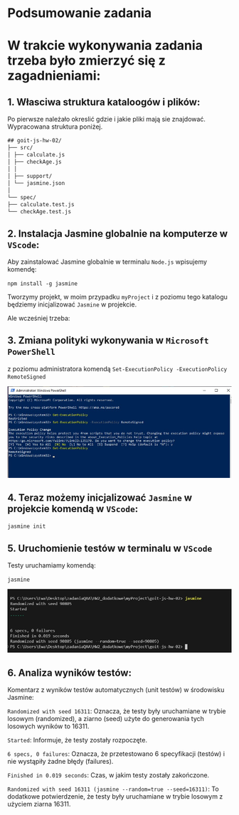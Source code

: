 # Podsumowanie zadania

# W trakcie wykonywania zadania trzeba było zmierzyć się z zagadnieniami:

## 1. Własciwa struktura kataloogów i plików:

Po pierwsze należało okreslić gdzie i jakie pliki mają sie znajdować.
Wypracowana struktura poniżej.
```
## goit-js-hw-02/
├── src/
│ ├── calculate.js
│ ├── checkAge.js
│ │
│ ├── support/
│ └── jasmine.json
│
└── spec/
├── calculate.test.js
└── checkAge.test.js
```

 ## 2. Instalacja Jasmine globalnie na komputerze w `VScode`:

Aby zainstalować Jasmine globalnie w terminalu `Node.js` wpisujemy komendę:

`npm install -g jasmine`

Tworzymy projekt, w moim przypadku `myProject` i z poziomu tego katalogu będziemy inicjalizować `Jasmine` w projekcie.

Ale wcześniej trzeba:

 ## 3. Zmiana polityki wykonywania w `Microsoft PowerShell` 
z poziomu administratora komendą `Set-ExecutionPolicy -ExecutionPolicy RemoteSigned`

![](https://github.com/EwaRRPoland/goit-js-hw-02/blob/ffe5fbec1e704b5deb0f00696a6576ad16574641/assets/PowerShell.jpg)

 ## 4. Teraz możemy inicjalizować ``Jasmine`` w projekcie komendą w ``VScode``:

``jasmine init``

## 5. Uruchomienie testów w terminalu w `VScode`
 
Testy uruchamiamy komendą:

``jasmine``

![](https://github.com/EwaRRPoland/goit-js-hw-02/blob/27874097ec2b3829a0d3686a0de621c4ae1993cb/assets/jasmine2.jpg)

## 6. Analiza wyników testów:

Komentarz z wyników testów automatycznych (unit testów) w środowisku Jasmine:

``Randomized with seed 16311``: Oznacza, że testy były uruchamiane w trybie losowym (randomized), a ziarno (seed) użyte do generowania tych losowych wyników to 16311.

``Started``: Informuje, że testy zostały rozpoczęte.

``6 specs, 0 failures``: Oznacza, że przetestowano 6 specyfikacji (testów) i nie wystąpiły żadne błędy (failures).

``Finished in 0.019 seconds``: Czas, w jakim testy zostały zakończone.

``Randomized with seed 16311 (jasmine --random=true --seed=16311)``: To dodatkowe potwierdzenie, że testy były uruchamiane w trybie losowym z użyciem ziarna 16311.

